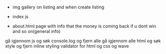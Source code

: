 

- img gallery on listing and when create listing

- index js
- about.html page with info that the money is coming back if u dont win and so on(general info)

gå igjennom js og søk console.log og fjern alle
gå igjennom alle html og søk style og fjern inline styling
validator for html og css og wave